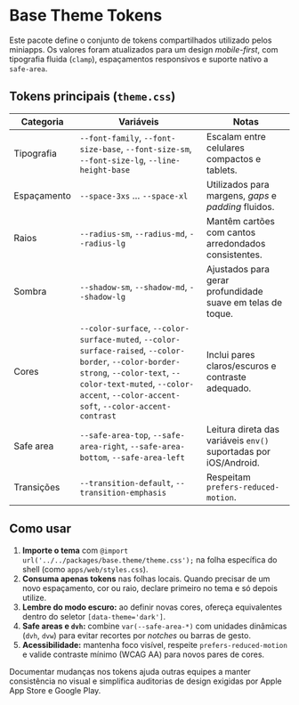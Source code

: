 # Base Theme Tokens

Este pacote define o conjunto de tokens compartilhados utilizado pelos miniapps.
Os valores foram atualizados para um design *mobile-first*, com tipografia fluida
(`clamp`), espaçamentos responsivos e suporte nativo a `safe-area`.

## Tokens principais (`theme.css`)

| Categoria | Variáveis | Notas |
| --- | --- | --- |
| Tipografia | `--font-family`, `--font-size-base`, `--font-size-sm`, `--font-size-lg`, `--line-height-base` | Escalam entre celulares compactos e tablets. |
| Espaçamento | `--space-3xs` … `--space-xl` | Utilizados para margens, *gaps* e *padding* fluidos. |
| Raios | `--radius-sm`, `--radius-md`, `--radius-lg` | Mantêm cartões com cantos arredondados consistentes. |
| Sombra | `--shadow-sm`, `--shadow-md`, `--shadow-lg` | Ajustados para gerar profundidade suave em telas de toque. |
| Cores | `--color-surface`, `--color-surface-muted`, `--color-surface-raised`, `--color-border`, `--color-border-strong`, `--color-text`, `--color-text-muted`, `--color-accent`, `--color-accent-soft`, `--color-accent-contrast` | Inclui pares claros/escuros e contraste adequado. |
| Safe area | `--safe-area-top`, `--safe-area-right`, `--safe-area-bottom`, `--safe-area-left` | Leitura direta das variáveis `env()` suportadas por iOS/Android. |
| Transições | `--transition-default`, `--transition-emphasis` | Respeitam `prefers-reduced-motion`. |

## Como usar

1. **Importe o tema** com `@import url('../../packages/base.theme/theme.css');`
   na folha específica do shell (como `apps/web/styles.css`).
2. **Consuma apenas tokens** nas folhas locais. Quando precisar de um novo
   espaçamento, cor ou raio, declare primeiro no tema e só depois utilize.
3. **Lembre do modo escuro:** ao definir novas cores, ofereça equivalentes
   dentro do seletor `[data-theme='dark']`.
4. **Safe areas e `dvh`:** combine `var(--safe-area-*)` com unidades dinâmicas
   (`dvh`, `dvw`) para evitar recortes por *notches* ou barras de gesto.
5. **Acessibilidade:** mantenha foco visível, respeite `prefers-reduced-motion`
   e valide contraste mínimo (WCAG AA) para novos pares de cores.

Documentar mudanças nos tokens ajuda outras equipes a manter consistência no
visual e simplifica auditorias de design exigidas por Apple App Store e Google
Play.
